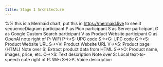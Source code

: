 ```yaml
---
title: Stage 1 Architecture
---
```

%% this is a Mermaid chart, put this in https://mermaid.live to see it
sequenceDiagram
participant P as Pico
participant S as Server
participant G as Google Custom Search
participant V as Product Website
participant O as OpenAI
note right of P: WiFi
P->>S: UPC code
S->>G: UPC code
G->>S: Product Website URL
S->>V: Product Website URL
V->>S: Product page (HTML)
Note over S: Extract product data from HTML
S->>O: Product name, images, price, etc.
O->>S: Text description
Note over S: Local text-to-speech
note right of P: WiFi
S->>P: Voice description

